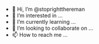 - 👋 Hi, I’m @stoprightthereman
- 👀 I’m interested in ...
- 🌱 I’m currently learning ...
- 💞️ I’m looking to collaborate on ...
- 📫 How to reach me ...

<!---
stoprightthereman/stoprightthereman is a ✨ special ✨ repository because its `README.md` (this file) appears on your GitHub profile.
You can click the Preview link to take a look at your changes.
--->
